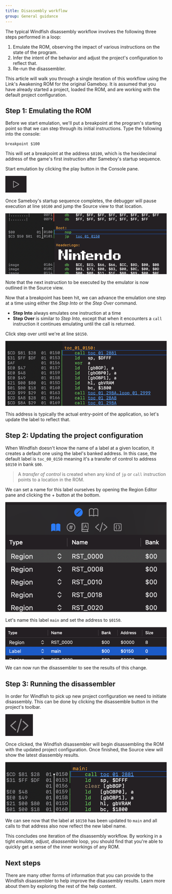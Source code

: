 ```yaml
---
title: Disassembly workflow
group: General guidance
---
```


The typical Windfish disassembly workflow involves the following three steps performed in a loop:

1. Emulate the ROM, observing the impact of various instructions on the state of the program.
2. Infer the intent of the behavior and adjust the project's configuration to reflect that.
3. Re-run the disassembler.

This article will walk you through a single iteration of this workflow using the Link's Awakening ROM for the original Gameboy.
It is assumed that you have already started a project, loaded the ROM, and are working with the default project configuration.

## Step 1: Emulating the ROM

Before we start emulation, we'll put a breakpoint at the program's starting point so that we can step through its initial instructions.
Type the following into the console:

```
breakpoint $100
```

This will set a breakpoint at the address `$0100`, which is the hexidecimal address of the game's first instruction after Sameboy's startup sequence.

Start emulation by clicking the play button in the Console pane.

![Breakpoint at $0100](play-button.png)

Once Sameboy's startup sequence completes, the debugger will pause execution at line `$0100` and jump the Source view to that location.

![Breakpoint at $0100](disassembly-workflow-1.png)

Note that the next instruction to be executed by the emulator is now outlined in the Source view.

Now that a breakpoint has been hit, we can advance the emulation one step at a time using either the *Step Into* or the *Step Over* command.

- **Step Into** always emulates one instruction at a time
- **Step Over** is similar to *Step Into*, except that when it encounters a `call` instruction it continues emulating until the call is returned.

Click step over until we're at line `$0150`.

![Breakpoint at $0150](disassembly-workflow-2.png)

This address is typically the actual entry-point of the application, so let's update the label to reflect that.

## Step 2: Updating the project configuration

When Windfish doesn't know the name of a label at a given location, it creates a default one using the label's banked address.
In this case, the default label is `toc_00_0150` meaning it's a transfer of control to address `$0150` in bank `$00`.

> A *transfer of control* is created when any kind of `jp` or `call` instruction points to a location in the ROM.

We can set a name for this label ourselves by opening the Region Editor pane and clicking the + button at the bottom.

![Region editor](disassembly-workflow-3.png)

Let's name this label `main` and set the address to `$0150`.

![Setting a new label](disassembly-workflow-4.png)

We can now run the disassembler to see the results of this change.

## Step 3: Running the disassembler

In order for Windfish to pick up new project configuration we need to initiate disassembly.
This can be done by clicking the disassemble button in the project's toolbar.

![Disassemble button](disassemble-button.png)

Once clicked, the Windfish disassembler will begin disassembling the ROM with the updated project configuration.
Once finished, the Source view will show the latest diassembly results.

![Updated disassembly results](disassembly-workflow-5.png)

We can see now that the label at `$0150` has been updated to `main` and all calls to that address also now reflect the new label name.

This concludes one iteration of the disassembly workflow.
By working in a tight *emulate, adjust, disassemble* loop, you should find that you're able to quickly get a sense of the inner workings of any ROM.

## Next steps

There are many other forms of information that you can provide to the Windfish disassembler to help improve the disassembly results.
Learn more about them by exploring the rest of the help content.
